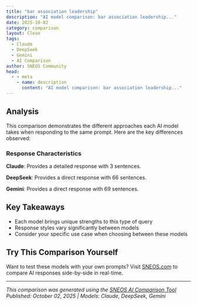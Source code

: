 ```yaml
---
title: "bar association leadership"
description: "AI model comparison: bar association leadership..."
date: 2025-10-02
category: comparison
layout: Clean
tags:
  - Claude
  - DeepSeek
  - Gemini
  - AI Comparison
author: SNEOS Community
head:
  - - meta
    - name: description
      content: "AI model comparison: bar association leadership..."
---
```


<ChatComparison
  title="bar association leadership"
  prompt="bar association leadership"
  :responses='{
    "Claude": "Bar association leadership typically consists of several key positions and structures:\n\n## Executive Leadership\n- **President** - Chief executive officer, sets strategic direction\n- **President-Elect** - Successor in training, often chairs major committees\n- **Vice President** - Supports executive functions\n- **Secretary-Treasurer** - Manages finances and records\n- **Immediate Past President** - Provides continuity and institutional knowledge\n\n## Governing Bodies\n- **Board of Directors/Governors** - Sets policy and oversees operations\n- **House of Delegates** - Legislative body for larger associations\n- **Executive Committee** - Handles urgent matters between board meetings\n\n## Key Staff Positions\n- **Executive Director/CEO** - Day-to-day operations management\n- **Deputy Directors** - Oversee specific divisions (legal services, communications, etc.)\n- **Program Directors** - Manage continuing education, member services, advocacy\n\n## Committee Leadership\n- **Standing Committee Chairs** - Lead ongoing committees (ethics, legislation, judiciary)\n- **Special Committee Chairs** - Handle specific initiatives or issues\n- **Section Chairs** - Lead practice area groups\n\n## Regional Structure\n- **State Bar Presidents** - Lead state-level associations\n- **Local Bar Presidents** - Lead city/county associations\n- **Specialty Bar Leaders** - Lead organizations for specific groups (women lawyers, minority bar associations, etc.)\n\nAre you interested in information about a specific bar association or aspect of bar leadership?",
    "DeepSeek": "Of course. \u0022Bar association leadership\u0022 refers to the individuals who guide and govern the professional organizations for lawyers in a given jurisdiction. This is a multi-faceted topic, covering their roles, responsibilities, challenges, and pathways to leadership.\n\nHere is a comprehensive breakdown of bar association leadership.\n\n### What is a Bar Association?\n\nFirst, it\u0027s important to distinguish between two main types:\n\n1.  **Mandatory/Integrated Bar:** An official state-level organization that all lawyers must join to practice law in that state. Its functions include attorney licensing, discipline, and continuing legal education (e.g., State Bar of California, Florida Bar).\n2.  **Voluntary Bar:** Associations that lawyers choose to join. These can be:\n    *   **National:** American Bar Association (ABA)\n    *   **State:** New York State Bar Association (NYSBA)\n    *   **Local:** Chicago Bar Association, Los Angeles County Bar Association\n    *   **Specialty:** American Immigration Lawyers Association (AILA), National Bar Association (NBA, focused on African American attorneys)\n\n### Key Leadership Roles\n\nWhile structures vary, most bar associations have a similar leadership hierarchy:\n\n*   **President:** The most visible leader. They are the public face of the association, set the agenda for their term (often with a specific initiative or theme), preside over meetings, and represent the bar to the public, the legislature, and the judiciary.\n*   **President-Elect:** The president-in-training. They learn the role, often chair a major committee, and are poised to take over as President the following year.\n*   **Past President:** Provides continuity, advice, and institutional knowledge after their term ends.\n*   **Board of Governors / Board of Trustees:** The primary governing body that sets policy, approves budgets, and oversees the association\u0027s strategic direction.\n*   **Executive Director / CEO:** The top **staff** leader (not an elected volunteer). They manage the day-to-day operations, staff, finances, and implementation of the Board\u0027s policies.\n*   **Committee \u0026 Section Chairs:** Leaders of specific subgroups focused on areas like litigation, family law, young lawyers, diversity, or pro bono work. This is often the first step into bar leadership.\n\n### Primary Responsibilities of Bar Leaders\n\nBar association leaders have a complex set of duties that balance the interests of the profession, the public, and the justice system.\n\n**1. Serving the Profession:**\n*   **Continuing Legal Education (CLE):** Organizing programs to help lawyers maintain and improve their skills.\n*   **Networking \u0026 Mentorship:** Creating opportunities for professional connection and guiding younger lawyers.\n*   **Ethics \u0026 Discipline:** Upholding professional standards (especially critical for mandatory bars).\n*   **Practice Management:** Providing resources to help lawyers run efficient and ethical practices.\n\n**2. Serving the Public:**\n*   **Pro Bono Services:** Encouraging and organizing free legal services for those who cannot afford them.\n*   **Public Education:** Informing the public about their legal rights and the judicial system.\n*   **Access to Justice:** Advocating for reforms and funding to make the legal system more accessible to all.\n*   **Consumer Protection:** Helping the public find qualified lawyers and understand the lawyer discipline process.\n\n**3. Serving the Justice System:**\n*   **Judicial Evaluations:** Reviewing the qualifications of candidates for judicial appointments.\n*   **Legal Reform:** Proposing and advocating for improvements to laws and court procedures.\n*   **Funding the Courts:** Lobbying for adequate funding for the state court system.\n*   **Protecting Judicial Independence:** Defending the judiciary from improper political influence.\n\n### Pathways to Bar Leadership\n\nBecoming a bar leader doesn\u0027t typically happen overnight. It\u0027s a gradual process of building a reputation and demonstrating commitment:\n\n1.  **Get Involved:** Join a committee or a section that aligns with your interests.\n2.  **Be Active and Reliable:** Show up, contribute, and take on tasks. Volunteer to write for the bar journal or speak at a CLE.\n3.  **Seek a Leadership Role:** Run for chair of a committee or section.\n4.  **Progress Through the Chairs:** Many associations have a succession ladder (e.g., Secretary -\u003E Treasurer -\u003E Vice President -\u003E President-Elect -\u003E President).\n5.  **Campaign (for Elected Roles):** For top positions like President, this often involves networking, seeking endorsements, and stating a platform.\n\n### Major Challenges Facing Bar Leaders Today\n\nModern bar leaders must navigate a rapidly changing landscape:\n\n*   **Attorney Well-Being:** Addressing high rates of stress, substance abuse, and mental health challenges within the profession.\n*   **Diversity, Equity, and Inclusion (DEI):** Promoting greater diversity in the legal profession and ensuring equitable access to justice.\n*   **Technology \u0026 AI:** Managing the ethical implications of artificial intelligence, ensuring cybersecurity, and regulating new legal tech (e.g., online document providers).\n*   **Access to Justice Gap:** Confronting the fact that a vast majority of low- and middle-income people cannot afford legal representation.\n*   **Economic Pressures:** Helping solo and small-firm practitioners compete in a challenging market.\n*   **Public Trust:** Maintaining and rebuilding public confidence in the legal system and the profession.\n\n### Why Lawyers Pursue Bar Leadership\n\n*   **Professional Development:** Enhances leadership, management, and public speaking skills.\n*   **Networking:** Builds a powerful network of colleagues, judges, and influential figures.\n*   **Service \u0026 Impact:** A deep desire to give back to the profession and improve the justice system.\n*   **Reputation \u0026 Prestige:** Recognized as a leader in the legal community.\n*   **Influence:** The ability to shape the future of the profession and the law.\n\nIn summary, bar association leadership is a critical, volunteer-intensive endeavor that plays a vital role in governing the legal profession, advocating for justice, and serving the public good.",
    "Gemini": "Bar association leadership encompasses a variety of roles, responsibilities, and levels of engagement, all focused on serving the legal profession and the public. Here\u0027s a breakdown of key aspects:\n\n**1. Types of Leadership Roles:**\n\n*   **Elected Officers:** These are the core leadership positions, typically including:\n    *   **President:** The highest-ranking officer, responsible for overall direction, policy, and representation of the bar association.\n    *   **President-Elect/Vice-President:** Often next in line to become President, participating in strategic planning and leadership development.\n    *   **Secretary:** Responsible for official records, minutes, and administrative functions.\n    *   **Treasurer:** Oversees the finances of the bar association, including budgeting, reporting, and audits.\n*   **Board of Governors/Directors:** This group acts as the governing body, setting policy, approving budgets, and overseeing the operations of the bar association.  Members may be elected by the entire membership or by regional districts.\n*   **Committee Chairs and Members:** Committees focus on specific areas of law or bar association operations (e.g., ethics, legal aid, membership, continuing legal education, diversity and inclusion). Chairs lead these committees and coordinate the work of their members.\n*   **Section Chairs and Members:** Sections are similar to committees but are specific to an area of legal practice, such as real estate law, family law, or criminal law.\n*   **Young Lawyers Division (YLD) Leadership:**  Specifically for attorneys who are new to the profession, with their own set of officers and committees.\n*   **Delegates to National or International Bar Associations:** Represent the local or state bar association at the national or international level, such as the American Bar Association (ABA).\n*   **Executive Director/CEO:**  Often a paid staff member who manages the day-to-day operations of the bar association, working closely with the elected leadership.\n\n**2. Responsibilities of Bar Association Leaders:**\n\n*   **Strategic Planning:** Setting the long-term goals and direction of the bar association.\n*   **Policy Development:**  Creating and advocating for policies related to the legal profession, access to justice, and the rule of law.\n*   **Budgeting and Financial Oversight:** Managing the bar association\u0027s finances responsibly.\n*   **Membership Engagement:**  Recruiting, retaining, and engaging members.\n*   **Advocacy:**  Representing the interests of the legal profession before legislatures, courts, and other government bodies.\n*   **Public Service:**  Promoting access to justice, providing pro bono services, and educating the public about the law.\n*   **Continuing Legal Education (CLE):**  Providing opportunities for lawyers to stay up-to-date on the law and develop their skills.\n*   **Ethics and Professional Responsibility:**  Promoting ethical conduct and addressing issues of professional responsibility within the legal community.\n*   **Diversity and Inclusion:**  Working to ensure that the legal profession is diverse and inclusive.\n*   **Communications:**  Communicating with members, the public, and other stakeholders about the bar association\u0027s activities and positions.\n*   **Partnerships:** Collaborating with other organizations, such as legal aid societies, law schools, and community groups.\n\n**3. Key Leadership Qualities:**\n\n*   **Integrity:**  Acting ethically and with honesty.\n*   **Vision:**  Having a clear sense of the future direction of the bar association and the legal profession.\n*   **Communication Skills:**  Being able to communicate effectively with members, the public, and other stakeholders.\n*   **Collaboration:**  Being able to work effectively with others.\n*   **Leadership Skills:**  Being able to motivate and inspire others.\n*   **Dedication:**  Being committed to the goals of the bar association.\n*   **Strategic Thinking:**  Being able to think strategically about the challenges and opportunities facing the legal profession.\n*   **Fairness:**  Treating all members and individuals fairly.\n*   **Empathy:**  Understanding and responding to the needs of others.\n*   **Commitment to Diversity and Inclusion:** Valuing and promoting diversity and inclusion within the legal profession.\n\n**4. Levels of Engagement:**\n\n*   **Local/County Bar Associations:** Focus on issues of concern to lawyers in a specific geographic area.\n*   **State Bar Associations:** Regulate the legal profession in a state and provide services to lawyers statewide.\n*   **National Bar Associations:** Advocate for the interests of the legal profession at the national level (e.g., the American Bar Association).\n*   **Specialty Bar Associations:**  Focus on a particular area of law or a specific group of lawyers (e.g., National Bar Association for Black lawyers, National Association of Women Lawyers).\n\n**5. Benefits of Bar Association Leadership:**\n\n*   **Professional Development:** Opportunities to develop leadership skills and expand your network.\n*   **Influence:**  A voice in shaping the future of the legal profession.\n*   **Networking:**  Opportunities to connect with other lawyers.\n*   **Public Service:**  The chance to give back to the community.\n*   **Personal Satisfaction:**  The satisfaction of making a difference.\n\n**6. How to Get Involved:**\n\n*   **Become a Member:** Join your local, state, or national bar association.\n*   **Volunteer:** Volunteer on a committee or task force.\n*   **Attend Meetings and Events:** Participate in bar association meetings and events.\n*   **Run for Office:** Consider running for a leadership position.\n*   **Nominate Others:** Nominate qualified individuals for leadership positions.\n\n**7. Challenges of Bar Association Leadership:**\n\n*   **Time Commitment:**  Leadership roles can require a significant time commitment.\n*   **Political Considerations:**  Bar associations can sometimes be subject to political considerations.\n*   **Conflicting Interests:**  Balancing the interests of different members and groups within the bar association.\n*   **Financial Constraints:**  Managing the bar association\u0027s finances effectively.\n*   **Keeping Up with Change:**  Adapting to the rapid changes in the legal profession.\n\nIn conclusion, bar association leadership is crucial for the health and vitality of the legal profession. It requires dedicated individuals with vision, integrity, and a commitment to serving the public. Engaging in bar association activities, even on a small scale, can be a rewarding experience for lawyers seeking to make a difference.\n"
  }'
  published-date="00:34"
/>

## Analysis

This comparison demonstrates the different approaches each AI model takes when responding to the same prompt. Here are the key differences observed:

### Response Characteristics

**Claude**: Provides a detailed response with 3 sentences. 

**DeepSeek**: Provides a direct response with 66 sentences. 

**Gemini**: Provides a direct response with 69 sentences. 

## Key Takeaways

- Each model brings unique strengths to this type of query
- Response styles vary significantly between models
- Consider your specific use case when choosing between these models

## Try This Comparison Yourself

Want to test these models with your own prompts? Visit [SNEOS.com](https://sneos.com) to compare AI responses side-by-side in real-time.

---

*This comparison was generated using the [SNEOS AI Comparison Tool](https://sneos.com)*
*Published: October 02, 2025 | Models: Claude, DeepSeek, Gemini*
